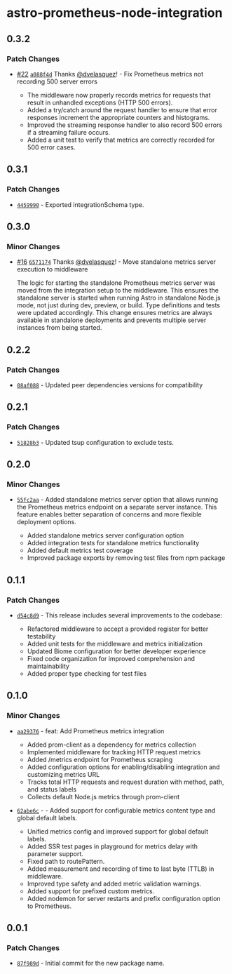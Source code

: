 # astro-prometheus-node-integration

## 0.3.2

### Patch Changes

- [#22](https://github.com/dvelasquez/astro-prometheus-integration/pull/22) [`a088f4d`](https://github.com/dvelasquez/astro-prometheus-integration/commit/a088f4dba80bdd34f0055f027840f7b8cbae0e56) Thanks [@dvelasquez](https://github.com/dvelasquez)! - Fix Prometheus metrics not recording 500 server errors

  - The middleware now properly records metrics for requests that result in unhandled exceptions (HTTP 500 errors).
  - Added a try/catch around the request handler to ensure that error responses increment the appropriate counters and histograms.
  - Improved the streaming response handler to also record 500 errors if a streaming failure occurs.
  - Added a unit test to verify that metrics are correctly recorded for 500 error cases.

## 0.3.1

### Patch Changes

- [`4459990`](https://github.com/dvelasquez/astro-prometheus-integration/commit/4459990a7d73588717df517060dae76cda2eff71) - Exported integrationSchema type.

## 0.3.0

### Minor Changes

- [#16](https://github.com/dvelasquez/astro-prometheus-integration/pull/16) [`6571174`](https://github.com/dvelasquez/astro-prometheus-integration/commit/657117462b498f864537403462fd4cbe86a569c1) Thanks [@dvelasquez](https://github.com/dvelasquez)! - Move standalone metrics server execution to middleware

  The logic for starting the standalone Prometheus metrics server was moved from the integration setup to the middleware. This ensures the standalone server is started when running Astro in standalone Node.js mode, not just during dev, preview, or build. Type definitions and tests were updated accordingly. This change ensures metrics are always available in standalone deployments and prevents multiple server instances from being started.

## 0.2.2

### Patch Changes

- [`08af088`](https://github.com/dvelasquez/astro-prometheus-integration/commit/08af088b33c833bc5e321f66f70b33fbe2f3bf45) - Updated peer dependencies versions for compatibility

## 0.2.1

### Patch Changes

- [`51828b3`](https://github.com/dvelasquez/astro-prometheus-integration/commit/51828b35b10523591359e2bf94ddf0951c8c8f9d) - Updated tsup configuration to exclude tests.

## 0.2.0

### Minor Changes

- [`55fc2aa`](https://github.com/dvelasquez/astro-prometheus-integration/commit/55fc2aabe871363258040f1c469e37df8a2f1897) - Added standalone metrics server option that allows running the Prometheus metrics endpoint on a separate server instance. This feature enables better separation of concerns and more flexible deployment options.

  - Added standalone metrics server configuration option
  - Added integration tests for standalone metrics functionality
  - Added default metrics test coverage
  - Improved package exports by removing test files from npm package

## 0.1.1

### Patch Changes

- [`d54c8d9`](https://github.com/dvelasquez/astro-prometheus-integration/commit/d54c8d9309bf4a8a33569be2e34672465a75f081) - This release includes several improvements to the codebase:

  - Refactored middleware to accept a provided register for better testability
  - Added unit tests for the middleware and metrics initialization
  - Updated Biome configuration for better developer experience
  - Fixed code organization for improved comprehension and maintainability
  - Added proper type checking for test files

## 0.1.0

### Minor Changes

- [`aa29376`](https://github.com/dvelasquez/astro-prometheus-integration/commit/aa29376ec1448b9a526664c784e4142480be6ea1) - feat: Add Prometheus metrics integration

  - Added prom-client as a dependency for metrics collection
  - Implemented middleware for tracking HTTP request metrics
  - Added /metrics endpoint for Prometheus scraping
  - Added configuration options for enabling/disabling integration and customizing metrics URL
  - Tracks total HTTP requests and request duration with method, path, and status labels
  - Collects default Node.js metrics through prom-client

- [`62abe6c`](https://github.com/dvelasquez/astro-prometheus-integration/commit/62abe6c0fa0bb380925f4f5bf6a17d68feea5459) - - Added support for configurable metrics content type and global default labels.
  - Unified metrics config and improved support for global default labels.
  - Added SSR test pages in playground for metrics delay with parameter support.
  - Fixed path to routePattern.
  - Added measurement and recording of time to last byte (TTLB) in middleware.
  - Improved type safety and added metric validation warnings.
  - Added support for prefixed custom metrics.
  - Added nodemon for server restarts and prefix configuration option to Prometheus.

## 0.0.1

### Patch Changes

- [`87f989d`](https://github.com/dvelasquez/astro-prometheus-integration/commit/87f989d459e8ed3e72c17d09b58551c111cad30c) - Initial commit for the new package name.
